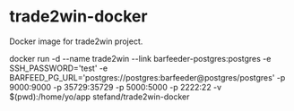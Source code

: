 # trade2win-docker
Docker image for trade2win project.

docker run -d --name trade2win --link barfeeder-postgres:postgres -e SSH_PASSWORD='test' -e BARFEED_PG_URL='postgres://postgres:barfeeder@postgres/postgres' -p 9000:9000 -p 35729:35729 -p 5000:5000 -p 2222:22 -v $(pwd):/home/yo/app stefand/trade2win-docker
